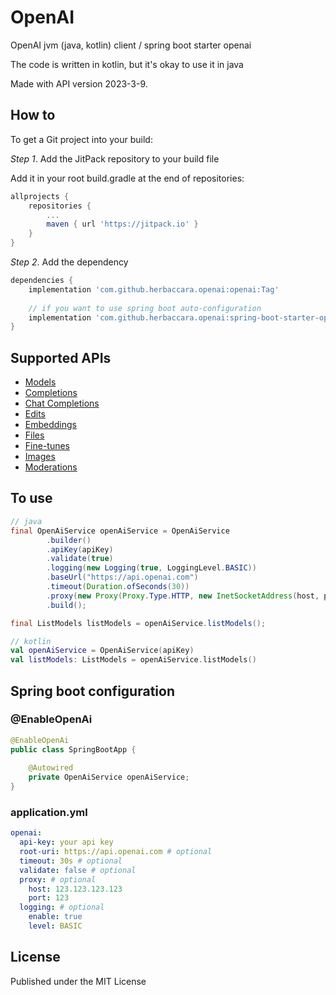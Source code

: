 # OpenAI
 
OpenAI jvm (java, kotlin) client / spring boot starter openai

The code is written in kotlin, but it's okay to use it in java

Made with API version 2023-3-9.

## How to
To get a Git project into your build:

*Step 1*. Add the JitPack repository to your build file

Add it in your root build.gradle at the end of repositories:

```groovy
allprojects {
    repositories {
        ...
        maven { url 'https://jitpack.io' }
    }
}
```

*Step 2*. Add the dependency

```groovy
dependencies {
    implementation 'com.github.herbaccara.openai:openai:Tag'
    
    // if you want to use spring boot auto-configuration
    implementation 'com.github.herbaccara.openai:spring-boot-starter-openai:Tag'
}
```

## Supported APIs
- [Models](https://platform.openai.com/docs/api-reference/models)
- [Completions](https://platform.openai.com/docs/api-reference/completions)
- [Chat Completions](https://platform.openai.com/docs/api-reference/chat/create)
- [Edits](https://platform.openai.com/docs/api-reference/edits)
- [Embeddings](https://platform.openai.com/docs/api-reference/embeddings)
- [Files](https://platform.openai.com/docs/api-reference/files)
- [Fine-tunes](https://platform.openai.com/docs/api-reference/fine-tunes)
- [Images](https://platform.openai.com/docs/api-reference/images)
- [Moderations](https://platform.openai.com/docs/api-reference/moderations)

## To use
```java
// java
final OpenAiService openAiService = OpenAiService
        .builder()
        .apiKey(apiKey)
        .validate(true)
        .logging(new Logging(true, LoggingLevel.BASIC))
        .baseUrl("https://api.openai.com")
        .timeout(Duration.ofSeconds(30))
        .proxy(new Proxy(Proxy.Type.HTTP, new InetSocketAddress(host, port)))
        .build();

final ListModels listModels = openAiService.listModels();
```

```kotlin
// kotlin
val openAiService = OpenAiService(apiKey)
val listModels: ListModels = openAiService.listModels()
```

## Spring boot configuration
### @EnableOpenAi
```java
@EnableOpenAi
public class SpringBootApp {
    
    @Autowired
    private OpenAiService openAiService;
}
```

### application.yml
```yaml
openai:
  api-key: your api key
  root-uri: https://api.openai.com # optional
  timeout: 30s # optional
  validate: false # optional
  proxy: # optional
    host: 123.123.123.123
    port: 123
  logging: # optional
    enable: true
    level: BASIC
```

## License
Published under the MIT License

